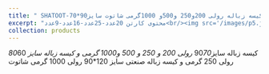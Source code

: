 ```yaml
---
title: " SHATOOT-کیسه زباله رولی 200و250 و500و 1000گرمی شاتوت سایز90*70"
excerpt: "محتوی کارتن 20عدد-25عدد-16عدد-9عدد<br/><img src='/images/p5.jpg'>"
collection: products
---
```


کیسه زباله سایز90*70 رولی 200 و 250 و 500 و1000 گرمی و کیسه زباله سایز 80*60 رولی 250 گرمی و کیسه زباله صنعتی سایز 120*90 رولی 1000 گرمی شاتوت
